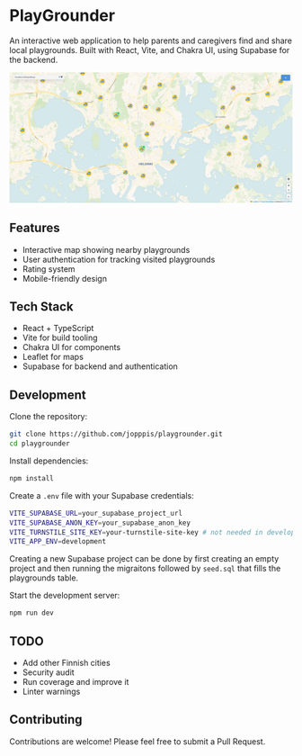 # PlayGrounder

An interactive web application to help parents and caregivers find and share local playgrounds. Built with React, Vite, and Chakra UI, using Supabase for the backend.

![PlayGrounder Screenshot](./screenshot.png)


## Features

- Interactive map showing nearby playgrounds
- User authentication for tracking visited playgrounds
- Rating system
- Mobile-friendly design

## Tech Stack

- React + TypeScript
- Vite for build tooling
- Chakra UI for components
- Leaflet for maps
- Supabase for backend and authentication

## Development

Clone the repository:
```bash
git clone https://github.com/jopppis/playgrounder.git
cd playgrounder
```

Install dependencies:
```bash
npm install
```

Create a `.env` file with your Supabase credentials:
```bash
VITE_SUPABASE_URL=your_supabase_project_url
VITE_SUPABASE_ANON_KEY=your_supabase_anon_key
VITE_TURNSTILE_SITE_KEY=your-turnstile-site-key # not needed in development
VITE_APP_ENV=development
```

Creating a new Supabase project can be done by first creating an empty project and then running the migraitons followed by `seed.sql` that fills the playgrounds table.

Start the development server:
```bash
npm run dev
```

## TODO

- Add other Finnish cities
- Security audit
- Run coverage and improve it
- Linter warnings

## Contributing

Contributions are welcome! Please feel free to submit a Pull Request.
